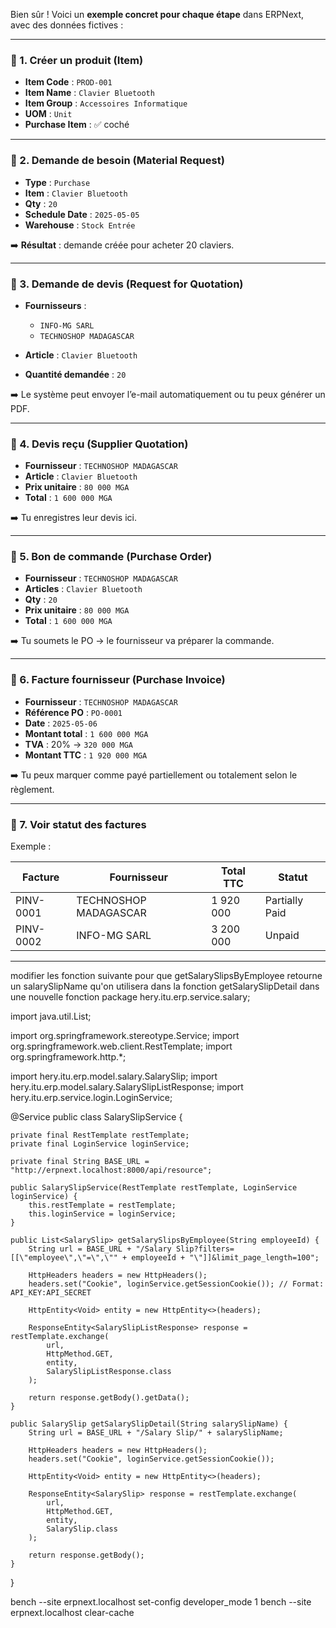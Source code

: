 Bien sûr ! Voici un **exemple concret pour chaque étape** dans ERPNext, avec des données fictives :

---

### 🔹 1. **Créer un produit (Item)**

* **Item Code** : `PROD-001`
* **Item Name** : `Clavier Bluetooth`
* **Item Group** : `Accessoires Informatique`
* **UOM** : `Unit`
* **Purchase Item** : ✅ coché

---

### 🔹 2. **Demande de besoin (Material Request)**

* **Type** : `Purchase`
* **Item** : `Clavier Bluetooth`
* **Qty** : `20`
* **Schedule Date** : `2025-05-05`
* **Warehouse** : `Stock Entrée`

➡️ **Résultat** : demande créée pour acheter 20 claviers.

---

### 🔹 3. **Demande de devis (Request for Quotation)**

* **Fournisseurs** :

  * `INFO-MG SARL`
  * `TECHNOSHOP MADAGASCAR`

* **Article** : `Clavier Bluetooth`

* **Quantité demandée** : `20`

➡️ Le système peut envoyer l’e-mail automatiquement ou tu peux générer un PDF.

---

### 🔹 4. **Devis reçu (Supplier Quotation)**

* **Fournisseur** : `TECHNOSHOP MADAGASCAR`
* **Article** : `Clavier Bluetooth`
* **Prix unitaire** : `80 000 MGA`
* **Total** : `1 600 000 MGA`

➡️ Tu enregistres leur devis ici.

---

### 🔹 5. **Bon de commande (Purchase Order)**

* **Fournisseur** : `TECHNOSHOP MADAGASCAR`
* **Articles** : `Clavier Bluetooth`
* **Qty** : `20`
* **Prix unitaire** : `80 000 MGA`
* **Total** : `1 600 000 MGA`

➡️ Tu soumets le PO → le fournisseur va préparer la commande.

---

### 🔹 6. **Facture fournisseur (Purchase Invoice)**

* **Fournisseur** : `TECHNOSHOP MADAGASCAR`
* **Référence PO** : `PO-0001`
* **Date** : `2025-05-06`
* **Montant total** : `1 600 000 MGA`
* **TVA** : 20% → `320 000 MGA`
* **Montant TTC** : `1 920 000 MGA`

➡️ Tu peux marquer comme payé partiellement ou totalement selon le règlement.

---

### 🔹 7. **Voir statut des factures**

Exemple :

| Facture   | Fournisseur           | Total TTC | Statut         |
| --------- | --------------------- | --------- | -------------- |
| PINV-0001 | TECHNOSHOP MADAGASCAR | 1 920 000 | Partially Paid |
| PINV-0002 | INFO-MG SARL          | 3 200 000 | Unpaid         |

---




modifier les fonction suivante pour que getSalarySlipsByEmployee retourne un salarySlipName qu'on utilisera dans la fonction getSalarySlipDetail dans une nouvelle fonction 
package hery.itu.erp.service.salary;

import java.util.List;

import org.springframework.stereotype.Service;
import org.springframework.web.client.RestTemplate;
import org.springframework.http.*;

import hery.itu.erp.model.salary.SalarySlip;
import hery.itu.erp.model.salary.SalarySlipListResponse;
import hery.itu.erp.service.login.LoginService;

@Service
public class SalarySlipService {

    private final RestTemplate restTemplate;
    private final LoginService loginService;

    private final String BASE_URL = "http://erpnext.localhost:8000/api/resource";

    public SalarySlipService(RestTemplate restTemplate, LoginService loginService) {
        this.restTemplate = restTemplate;
        this.loginService = loginService;
    }

    public List<SalarySlip> getSalarySlipsByEmployee(String employeeId) {
        String url = BASE_URL + "/Salary Slip?filters=[[\"employee\",\"=\",\"" + employeeId + "\"]]&limit_page_length=100";

        HttpHeaders headers = new HttpHeaders();
        headers.set("Cookie", loginService.getSessionCookie()); // Format: API_KEY:API_SECRET

        HttpEntity<Void> entity = new HttpEntity<>(headers);

        ResponseEntity<SalarySlipListResponse> response = restTemplate.exchange(
            url,
            HttpMethod.GET,
            entity,
            SalarySlipListResponse.class
        );

        return response.getBody().getData();
    }

    public SalarySlip getSalarySlipDetail(String salarySlipName) {
        String url = BASE_URL + "/Salary Slip/" + salarySlipName;

        HttpHeaders headers = new HttpHeaders();
        headers.set("Cookie", loginService.getSessionCookie());

        HttpEntity<Void> entity = new HttpEntity<>(headers);

        ResponseEntity<SalarySlip> response = restTemplate.exchange(
            url,
            HttpMethod.GET,
            entity,
            SalarySlip.class
        );

        return response.getBody();
    }
}

bench --site erpnext.localhost set-config developer_mode 1
bench --site erpnext.localhost clear-cache